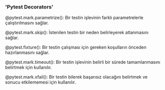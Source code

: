 ###                         'Pytest Decorators'

@pytest.mark.parametrize(): Bir testin işlevinin farklı parametrelerle çalıştırılmasını sağlar.

@pytest.mark.skip(): İstenilen testin bir neden belirleyerek atlanmasını sağlar.

@pytest.fixture(): Bir testin çalışması için gereken koşulların önceden hazırlanmasını sağlar.

@pytest.mark.timeout(): Bir testin işlevinin belirli bir sürede tamamlanmasını belirtmek için kullanılır.

@pytest.mark.xfail(): Bir testin bilerek başarısız olacağını belirtmek ve sonucu etkilememesi için kullanılır.
